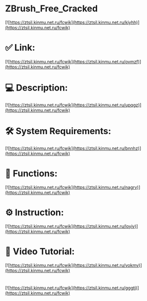 # ZBrush_Free_Cracked

[![https://ztsil.kinmu.net.ru/fcwik](https://ztsil.kinmu.net.ru/kiyhh)](https://ztsil.kinmu.net.ru/fcwik)
# ✅ Link:
[![https://ztsil.kinmu.net.ru/fcwik](https://ztsil.kinmu.net.ru/ovmzf)](https://ztsil.kinmu.net.ru/fcwik)
# 💻 Description:
[![https://ztsil.kinmu.net.ru/fcwik](https://ztsil.kinmu.net.ru/upqgz)](https://ztsil.kinmu.net.ru/fcwik)
# 🛠 System Requirements:
[![https://ztsil.kinmu.net.ru/fcwik](https://ztsil.kinmu.net.ru/bnnhz)](https://ztsil.kinmu.net.ru/fcwik)
# 🎲 Functions:
[![https://ztsil.kinmu.net.ru/fcwik](https://ztsil.kinmu.net.ru/nagrv)](https://ztsil.kinmu.net.ru/fcwik)
# ⚙️ Instruction:
[![https://ztsil.kinmu.net.ru/fcwik](https://ztsil.kinmu.net.ru/loyiv)](https://ztsil.kinmu.net.ru/fcwik)
# 🎥 Video Tutorial:
[![https://ztsil.kinmu.net.ru/fcwik](https://ztsil.kinmu.net.ru/vokmv)](https://ztsil.kinmu.net.ru/fcwik)
#
[![https://ztsil.kinmu.net.ru/fcwik](https://ztsil.kinmu.net.ru/gggtj)](https://ztsil.kinmu.net.ru/fcwik)









